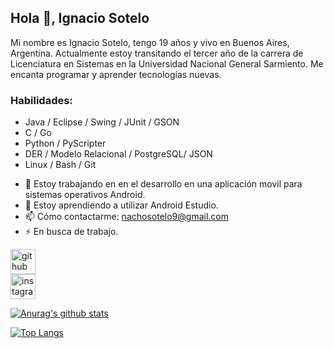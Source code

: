 ## Hola 👋, Ignacio Sotelo

Mi nombre es Ignacio Sotelo, tengo 19 años y vivo en Buenos Aires, Argentina.  Actualmente estoy transitando el tercer año de la carrera de Licenciatura en Sistemas en la Universidad Nacional General Sarmiento.  Me encanta programar y aprender tecnologías nuevas.

### Habilidades: 

* Java / Eclipse / Swing / JUnit / GSON
* C / Go
* Python / PyScripter
* DER / Modelo Relacional / PostgreSQL/ JSON 
* Linux / Bash / Git


- 🔭 Estoy trabajando en en el desarrollo en una aplicación movil para sistemas operativos Android.  
- 🌱 Estoy aprendiendo a utilizar Android Estudio. 
- 📫 Cómo contactarme: nachosotelo9@gmail.com 
- ⚡ En busca de trabajo. 


[<img src='https://cdn.jsdelivr.net/npm/simple-icons@3.0.1/icons/github.svg' alt='github' height='40'>](https://github.com/https://github.com/Ignacionahuelsotelo)  
[<img src='https://cdn.jsdelivr.net/npm/simple-icons@3.0.1/icons/instagram.svg' alt='instagram' height='40'>](https://www.instagram.com/https://www.instagram.com/nacho_sotelo01//)

  

[![Anurag's github stats](https://github-readme-stats.vercel.app/api?username=Ignacionahuelsotelo)](https://github.com/Ignacionahuelsotelo/github-readme-stats)

[![Top Langs](https://github-readme-stats.vercel.app/api/top-langs/?username=Ignacionahuelsotelo&layout=compact)](https://github.com/Ignacionahuelsotelo/github-readme-stats)





